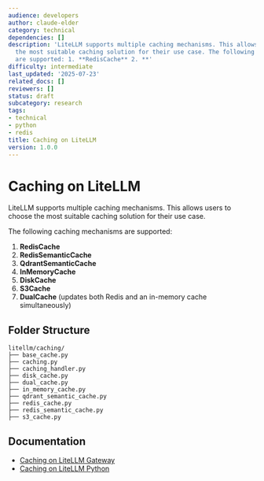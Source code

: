 ```yaml
---
audience: developers
author: claude-elder
category: technical
dependencies: []
description: 'LiteLLM supports multiple caching mechanisms. This allows users to choose
  the most suitable caching solution for their use case. The following caching mechanisms
  are supported: 1. **RedisCache** 2. **'
difficulty: intermediate
last_updated: '2025-07-23'
related_docs: []
reviewers: []
status: draft
subcategory: research
tags:
- technical
- python
- redis
title: Caching on LiteLLM
version: 1.0.0
---
```


# Caching on LiteLLM

LiteLLM supports multiple caching mechanisms. This allows users to choose the most suitable caching solution for their use case.

The following caching mechanisms are supported:

1. **RedisCache**
2. **RedisSemanticCache**
3. **QdrantSemanticCache**
4. **InMemoryCache**
5. **DiskCache**
6. **S3Cache**
7. **DualCache** (updates both Redis and an in-memory cache simultaneously)

## Folder Structure

```
litellm/caching/
├── base_cache.py
├── caching.py
├── caching_handler.py
├── disk_cache.py
├── dual_cache.py
├── in_memory_cache.py
├── qdrant_semantic_cache.py
├── redis_cache.py
├── redis_semantic_cache.py
├── s3_cache.py
```

## Documentation
- [Caching on LiteLLM Gateway](https://docs.litellm.ai/docs/proxy/caching)
- [Caching on LiteLLM Python](https://docs.litellm.ai/docs/caching/all_caches)







